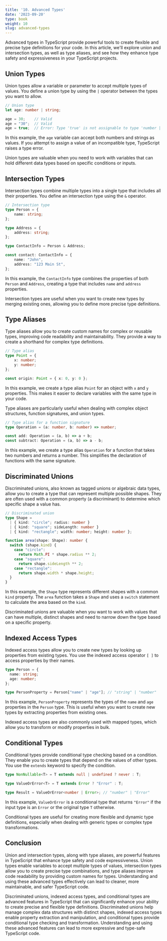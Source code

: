 ```yaml
---
title: '10. Advanced Types' 
date: '2023-09-20'
type: book
weight: 10
slug: advanced-types
---
```


Advanced types in TypeScript provide powerful tools to create flexible and precise type definitions for your code. In this article, we'll explore union and intersection types, as well as type aliases, and see how they enhance type safety and expressiveness in your TypeScript projects.

## Union Types

Union types allow a variable or parameter to accept multiple types of values. You define a union type by using the `|` operator between the types you want to allow.

```typescript
// Union type
let age: number | string;

age = 30;    // Valid
age = "30";  // Valid
age = true;  // Error: Type 'true' is not assignable to type 'number | string'.
```

In this example, the `age` variable can accept both numbers and strings as values. If you attempt to assign a value of an incompatible type, TypeScript raises a type error.

Union types are valuable when you need to work with variables that can hold different data types based on specific conditions or inputs.

## Intersection Types

Intersection types combine multiple types into a single type that includes all their properties. You define an intersection type using the `&` operator.

```typescript
// Intersection type
type Person = {
    name: string;
};

type Address = {
    address: string;
};

type ContactInfo = Person & Address;

const contact: ContactInfo = {
    name: "John",
    address: "123 Main St",
};
```

In this example, the `ContactInfo` type combines the properties of both `Person` and `Address`, creating a type that includes `name` and `address` properties.

Intersection types are useful when you want to create new types by merging existing ones, allowing you to define more precise type definitions.

## Type Aliases

Type aliases allow you to create custom names for complex or reusable types, improving code readability and maintainability. They provide a way to create a shorthand for complex type definitions.

```typescript
// Type alias
type Point = {
    x: number;
    y: number;
};

const origin: Point = { x: 0, y: 0 };
```

In this example, we create a type alias `Point` for an object with `x` and `y` properties. This makes it easier to declare variables with the same type in your code.

Type aliases are particularly useful when dealing with complex object structures, function signatures, and union types.

```typescript
// Type alias for a function signature
type Operation = (a: number, b: number) => number;

const add: Operation = (a, b) => a + b;
const subtract: Operation = (a, b) => a - b;
```

In this example, we create a type alias `Operation` for a function that takes two numbers and returns a number. This simplifies the declaration of functions with the same signature.

## Discriminated Unions

Discriminated unions, also known as tagged unions or algebraic data types, allow you to create a type that can represent multiple possible shapes. They are often used with a common property (a discriminant) to determine which specific shape a value has.

```typescript
// Discriminated union
type Shape =
  | { kind: "circle"; radius: number }
  | { kind: "square"; sideLength: number }
  | { kind: "rectangle"; width: number; height: number };

function area(shape: Shape): number {
  switch (shape.kind) {
    case "circle":
      return Math.PI * shape.radius ** 2;
    case "square":
      return shape.sideLength ** 2;
    case "rectangle":
      return shape.width * shape.height;
  }
}
```

In this example, the `Shape` type represents different shapes with a common `kind` property. The `area` function takes a `Shape` and uses a `switch` statement to calculate the area based on the `kind`.

Discriminated unions are valuable when you want to work with values that can have multiple, distinct shapes and need to narrow down the type based on a specific property.

## Indexed Access Types

Indexed access types allow you to create new types by looking up properties from existing types. You use the indexed access operator `[ ]` to access properties by their names.

```typescript
type Person = {
  name: string;
  age: number;
};

type PersonProperty = Person["name" | "age"]; // "string" | "number"
```

In this example, `PersonProperty` represents the types of the `name` and `age` properties in the `Person` type. This is useful when you want to create new types by extracting properties from existing ones.

Indexed access types are also commonly used with mapped types, which allow you to transform or modify properties in bulk.

## Conditional Types

Conditional types provide conditional type checking based on a condition. They enable you to create types that depend on the values of other types. You use the `extends` keyword to specify the condition.

```typescript
type NonNullable<T> = T extends null | undefined ? never : T;

type ValueOrError<T> = T extends Error ? "Error" : T;

type Result = ValueOrError<number | Error>; // "number" | "Error"
```

In this example, `ValueOrError` is a conditional type that returns `"Error"` if the input type is an `Error` or the original type `T` otherwise.

Conditional types are useful for creating more flexible and dynamic type definitions, especially when dealing with generic types or complex type transformations.


## Conclusion

Union and intersection types, along with type aliases, are powerful features in TypeScript that enhance type safety and code expressiveness. Union types enable variables to accept multiple types of values, intersection types allow you to create precise type combinations, and type aliases improve code readability by providing custom names for types. Understanding and using these advanced types effectively can lead to cleaner, more maintainable, and safer TypeScript code.

Discriminated unions, indexed access types, and conditional types are advanced features in TypeScript that can significantly enhance your ability to create precise and flexible type definitions. Discriminated unions help manage complex data structures with distinct shapes, indexed access types enable property extraction and manipulation, and conditional types provide conditional type checking and transformation. Understanding and using these advanced features can lead to more expressive and type-safe TypeScript code.